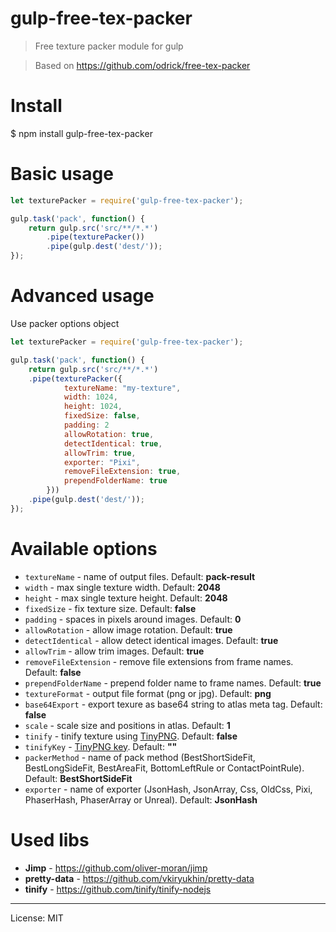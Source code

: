 # gulp-free-tex-packer
> Free texture packer module for gulp 

> Based on https://github.com/odrick/free-tex-packer

# Install
   
$ npm install gulp-free-tex-packer
   
# Basic usage
```js
let texturePacker = require('gulp-free-tex-packer');

gulp.task('pack', function() {
    return gulp.src('src/**/*.*')
		.pipe(texturePacker())
		.pipe(gulp.dest('dest/'));
});
```

# Advanced usage

Use packer options object

```js
let texturePacker = require('gulp-free-tex-packer');

gulp.task('pack', function() {
    return gulp.src('src/**/*.*')
	.pipe(texturePacker({
            textureName: "my-texture",
            width: 1024,
            height: 1024,
            fixedSize: false,
            padding: 2
            allowRotation: true,
            detectIdentical: true,
            allowTrim: true,
            exporter: "Pixi",
            removeFileExtension: true,
            prependFolderName: true
        }))
	.pipe(gulp.dest('dest/'));
});
```

# Available options

* `textureName` - name of output files. Default: **pack-result**
* `width` - max single texture width. Default: **2048**
* `height` - max single texture height. Default: **2048**
* `fixedSize` - fix texture size. Default: **false**
* `padding` - spaces in pixels around images. Default: **0**
* `allowRotation` - allow image rotation. Default: **true**
* `detectIdentical` - allow detect identical images. Default: **true**
* `allowTrim` - allow trim images. Default: **true**
* `removeFileExtension` - remove file extensions from frame names. Default: **false**
* `prependFolderName` - prepend folder name to frame names. Default: **true**
* `textureFormat` - output file format (png or jpg). Default: **png**
* `base64Export` - export texure as base64 string to atlas meta tag. Default: **false**
* `scale` - scale size and positions in atlas. Default: **1**
* `tinify` - tinify texture using [TinyPNG](https://tinypng.com/). Default: **false**
* `tinifyKey` - [TinyPNG key](https://tinypng.com/developers). Default: **""**
* `packerMethod` - name of pack method (BestShortSideFit, BestLongSideFit, BestAreaFit, BottomLeftRule or ContactPointRule). Default: **BestShortSideFit**
* `exporter` - name of exporter (JsonHash, JsonArray, Css, OldCss, Pixi, PhaserHash, PhaserArray or Unreal). Default: **JsonHash**

# Used libs

* **Jimp** - https://github.com/oliver-moran/jimp
* **pretty-data** - https://github.com/vkiryukhin/pretty-data
* **tinify** - https://github.com/tinify/tinify-nodejs

---
License: MIT
